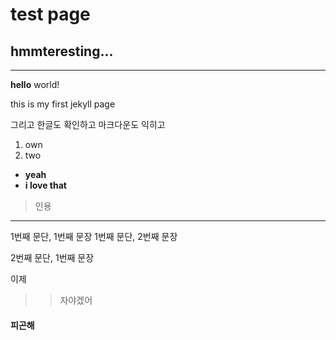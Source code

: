 # **test page** 
## hmmteresting...
---

**hello** world!

this is my first jekyll page

그리고
한글도 확인하고
마크다운도 익히고

1. own
2. two

* **yeah**
* **i love that**

> 인용

---

1번째 문단, 1번째 문장
1번째 문단, 2번째 문장

2번째 문단, 1번째 문장


이제
>>자야겠어

#### **피곤해**
